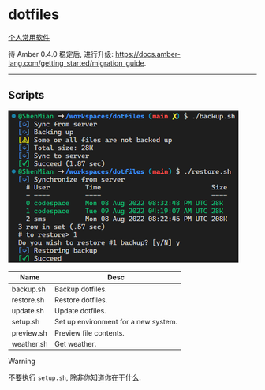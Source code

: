 # dotfiles

[个人常用软件](https://shenmian.github.io/notes/%E6%93%8D%E4%BD%9C%E7%B3%BB%E7%BB%9F/%E4%B8%AA%E4%BA%BA%E5%B8%B8%E7%94%A8%E8%BD%AF%E4%BB%B6/)

待 Amber 0.4.0 稳定后, 进行升级: <https://docs.amber-lang.com/getting_started/migration_guide>.

---

## Scripts

![Screenshot](docs/screenshot.png)  

| Name       | Desc                                 |
|------------|--------------------------------------|
| backup.sh  | Backup dotfiles.                     |
| restore.sh | Restore dotfiles.                    |
| update.sh  | Update dotfiles.                     |
| setup.sh   | Set up environment for a new system. |
| preview.sh | Preview file contents.               |
| weather.sh | Get weather.                         |

> [!WARNING]
> 不要执行 `setup.sh`, 除非你知道你在干什么.  
